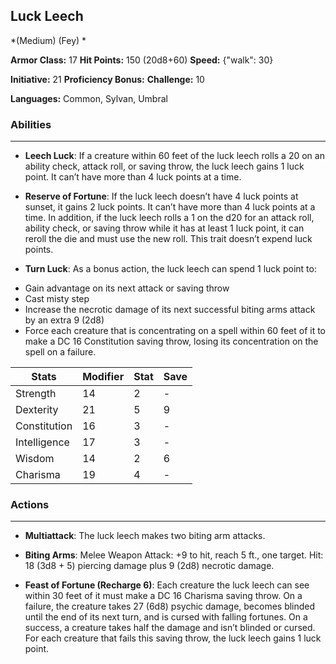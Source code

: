 ## Luck Leech
*(Medium) (Fey) *

**Armor Class:** 17
**Hit Points:** 150 (20d8+60)
**Speed:** {"walk": 30}

**Initiative:** 21
**Proficiency Bonus:**
**Challenge:** 10

**Languages:** Common, Sylvan, Umbral

### Abilities
 --- 
- **Leech Luck**: If a creature within 60 feet of the luck leech rolls a 20 on an ability check, attack roll, or saving throw, the luck leech gains 1 luck point. It can’t have more than 4 luck points at a time.

- **Reserve of Fortune**: If the luck leech doesn’t have 4 luck points at sunset, it gains 2 luck points. It can’t have more than 4 luck points at a time. In addition, if the luck leech rolls a 1 on the d20 for an attack roll, ability check, or saving throw while it has at least 1 luck point, it can reroll the die and must use the new roll. This trait doesn’t expend luck points.

- **Turn Luck**: As a bonus action, the luck leech can spend 1 luck point to: 
* Gain advantage on its next attack or saving throw 
* Cast misty step
* Increase the necrotic damage of its next successful biting arms attack by an extra 9 (2d8) 
* Force each creature that is concentrating on a spell within 60 feet of it to make a DC 16 Constitution saving throw, losing its concentration on the spell on a failure.



| Stats | Modifier | Stat | Save
| ---- | ---- | ---- | ---- |
| Strength | 14 | 2 | - |
| Dexterity | 21 | 5 | 9 |
| Constitution | 16 | 3 | - |
| Intelligence | 17 | 3 | - |
| Wisdom | 14 | 2 | 6 |
| Charisma | 19 | 4 | - |

### Actions
 --- 
- **Multiattack**: The luck leech makes two biting arm attacks.

- **Biting Arms**: Melee Weapon Attack: +9 to hit, reach 5 ft., one target. Hit: 18 (3d8 + 5) piercing damage plus 9 (2d8) necrotic damage.

- **Feast of Fortune (Recharge 6)**: Each creature the luck leech can see within 30 feet of it must make a DC 16 Charisma saving throw. On a failure, the creature takes 27 (6d8) psychic damage, becomes blinded until the end of its next turn, and is cursed with falling fortunes. On a success, a creature takes half the damage and isn’t blinded or cursed. For each creature that fails this saving throw, the luck leech gains 1 luck point.

